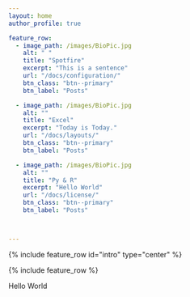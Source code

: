 ```yaml
---
layout: home
author_profile: true

feature_row:
  - image_path: /images/BioPic.jpg
    alt: " "
    title: "Spotfire"
    excerpt: "This is a sentence"
    url: "/docs/configuration/"
    btn_class: "btn--primary"
    btn_label: "Posts"

  - image_path: /images/BioPic.jpg
    alt: ""
    title: "Excel"
    excerpt: "Today is Today."
    url: "/docs/layouts/"
    btn_class: "btn--primary"
    btn_label: "Posts"

  - image_path: /images/BioPic.jpg
    alt: ""
    title: "Py & R"
    excerpt: "Hello World"
    url: "/docs/license/"
    btn_class: "btn--primary"
    btn_label: "Posts"



---
```

{% include feature_row id="intro" type="center" %}

{% include feature_row %}

Hello World

